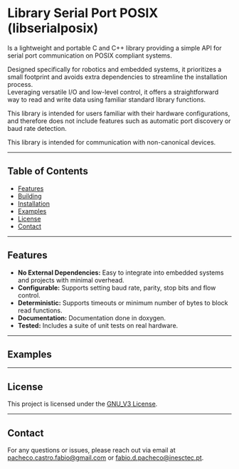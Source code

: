 # Library Serial Port POSIX (libserialposix)

Is a lightweight and portable C and C++ library providing a simple API for serial port communication on POSIX compliant systems. 

Designed specifically for robotics and embedded systems, it prioritizes a small footprint and avoids extra dependencies to streamline the installation process.  
Leveraging versatile I/O and low-level control, it offers a straightforward way to read and write data using familiar standard library functions.  

This library is intended for users familiar with their hardware configurations, and therefore does not include features such as automatic port discovery or baud rate detection. 
 
This library is intended for communication with non-canonical devices.

---

## Table of Contents

- [Features](#features)
- [Building](#building)
- [Installation](#installation)
- [Examples](#examples)
- [License](#license)
- [Contact](#contact)

---

## Features

*   **No External Dependencies:**  Easy to integrate into embedded systems and projects with minimal overhead.
*   **Configurable:** Supports setting baud rate, parity, stop bits and flow control.
*   **Deterministic:** Supports timeouts or minimum number of bytes to block read functions.
*   **Documentation:** Documentation done in doxygen.
*   **Tested:** Includes a suite of unit tests on real hardware.

---

## Examples



---

## License

This project is licensed under the [GNU_V3 License](./../../LICENSE).

---

## Contact

For any questions or issues, please reach out via email at pacheco.castro.fabio@gmail.com or fabio.d.pacheco@inesctec.pt.